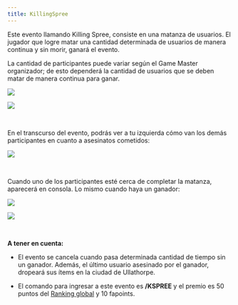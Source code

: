 ```yaml
---
title: KillingSpree
---
```


Este evento llamando Killing Spree, consiste en una matanza de usuarios. El jugador que logre matar una cantidad determinada de usuarios de manera continua y sin morir, ganará el evento.

La cantidad de participantes puede variar según el Game Master organizador; de esto dependerá la cantidad de usuarios que se deben matar de manera continua para ganar.

![](images/killconfirm/3.png)

![](images/killconfirm/4.png)

<br />

En el transcurso del evento, podrás ver a tu izquierda cómo van los demás participantes en cuanto a asesinatos cometidos:

![](images/killconfirm/participantes.png)

<br />

Cuando uno de los participantes esté cerca de completar la matanza, aparecerá en consola. Lo mismo cuando haya un ganador:

![](images/killconfirm/1.png)

![](images/killconfirm/2.png)

<br />

**A tener en cuenta:**

- El evento se cancela cuando pasa determinada cantidad de tiempo sin un ganador. Además, el último usuario asesinado por el ganador, dropeará sus ítems en la ciudad de Ullathorpe.

- El comando para ingresar a este evento es **/KSPREE** y el premio es 50 puntos del [Ranking global](/ranking_global) y 10 fapoints.
